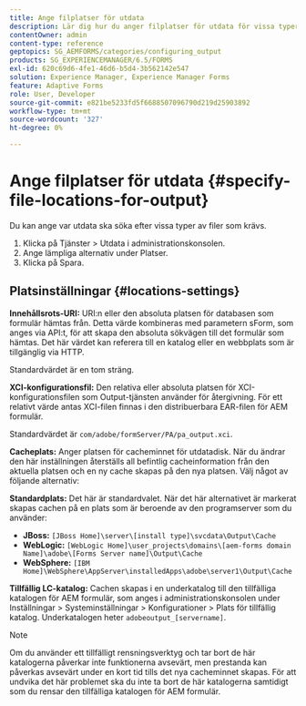 ```yaml
---
title: Ange filplatser för utdata
description: Lär dig hur du anger filplatser för utdata för vissa typer av filer, till exempel Content Root URI, XCI Configuration File, Cache och Default.
contentOwner: admin
content-type: reference
geptopics: SG_AEMFORMS/categories/configuring_output
products: SG_EXPERIENCEMANAGER/6.5/FORMS
exl-id: 620c69d6-4fe1-46d6-b5d4-3b562142e547
solution: Experience Manager, Experience Manager Forms
feature: Adaptive Forms
role: User, Developer
source-git-commit: e821be5233fd5f6688507096790d219d25903892
workflow-type: tm+mt
source-wordcount: '327'
ht-degree: 0%

---
```


# Ange filplatser för utdata {#specify-file-locations-for-output}

Du kan ange var utdata ska söka efter vissa typer av filer som krävs.

1. Klicka på Tjänster > Utdata i administrationskonsolen.
1. Ange lämpliga alternativ under Platser.
1. Klicka på Spara.

## Platsinställningar {#locations-settings}

**Innehållsrots-URI:** URI:n eller den absoluta platsen för databasen som formulär hämtas från. Detta värde kombineras med parametern sForm, som anges via API:t, för att skapa den absoluta sökvägen till det formulär som hämtas. Det här värdet kan referera till en katalog eller en webbplats som är tillgänglig via HTTP.

Standardvärdet är en tom sträng.

**XCI-konfigurationsfil:** Den relativa eller absoluta platsen för XCI-konfigurationsfilen som Output-tjänsten använder för återgivning. För ett relativt värde antas XCI-filen finnas i den distribuerbara EAR-filen för AEM formulär.

Standardvärdet är `com/adobe/formServer/PA/pa_output.xci`.

**Cacheplats:** Anger platsen för cacheminnet för utdatadisk. När du ändrar den här inställningen återställs all befintlig cacheinformation från den aktuella platsen och en ny cache skapas på den nya platsen. Välj något av följande alternativ:

**Standardplats:** Det här är standardvalet. När det här alternativet är markerat skapas cachen på en plats som är beroende av den programserver som du använder:

* **JBoss:** `[JBoss Home]\server\[install type]\svcdata\Output\Cache`
* **WebLogic:** `[WebLogic Home]\user_projects\domains\[aem-forms domain Name]\adobe\[Forms Server name]\Output\Cache`
* **WebSphere:** `[IBM Home]\WebSphere\AppServer\installedApps\adobe\server1\Output\Cache`

**Tillfällig LC-katalog:** Cachen skapas i en underkatalog till den tillfälliga katalogen för AEM formulär, som anges i administrationskonsolen under Inställningar > Systeminställningar > Konfigurationer > Plats för tillfällig katalog. Underkatalogen heter `adobeoutput_[servername]`.

>[!NOTE]
>
>Om du använder ett tillfälligt rensningsverktyg och tar bort de här katalogerna påverkar inte funktionerna avsevärt, men prestanda kan påverkas avsevärt under en kort tid tills det nya cacheminnet skapas. För att undvika det här problemet ska du inte ta bort de här katalogerna samtidigt som du rensar den tillfälliga katalogen för AEM formulär.
